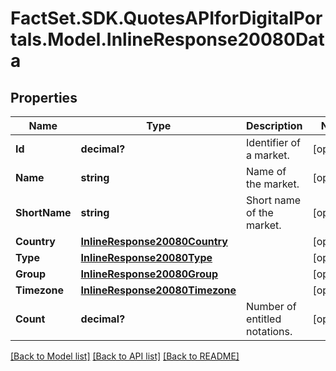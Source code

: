 # FactSet.SDK.QuotesAPIforDigitalPortals.Model.InlineResponse20080Data

## Properties

Name | Type | Description | Notes
------------ | ------------- | ------------- | -------------
**Id** | **decimal?** | Identifier of a market. | [optional] 
**Name** | **string** | Name of the market. | [optional] 
**ShortName** | **string** | Short name of the market. | [optional] 
**Country** | [**InlineResponse20080Country**](InlineResponse20080Country.md) |  | [optional] 
**Type** | [**InlineResponse20080Type**](InlineResponse20080Type.md) |  | [optional] 
**Group** | [**InlineResponse20080Group**](InlineResponse20080Group.md) |  | [optional] 
**Timezone** | [**InlineResponse20080Timezone**](InlineResponse20080Timezone.md) |  | [optional] 
**Count** | **decimal?** | Number of entitled notations. | [optional] 

[[Back to Model list]](../README.md#documentation-for-models) [[Back to API list]](../README.md#documentation-for-api-endpoints) [[Back to README]](../README.md)

